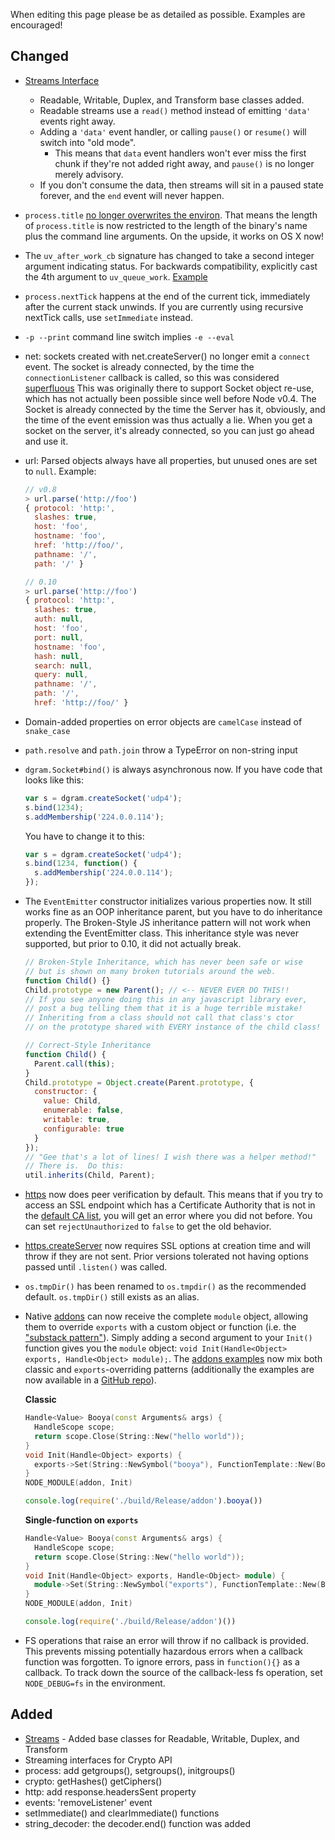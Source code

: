 When editing this page please be as detailed as possible. Examples are encouraged!

## Changed

* [Streams Interface](https://github.com/joyent/node/blob/master/doc/api/stream.markdown)
  * Readable, Writable, Duplex, and Transform base classes added.
  * Readable streams use a `read()` method instead of emitting `'data'` events right away.
  * Adding a `'data'` event handler, or calling `pause()` or `resume()` will switch into "old mode".
    * This means that `data` event handlers won't ever miss the first chunk if they're not added right away, and `pause()` is no longer merely advisory.
  * If you don't consume the data, then streams will sit in a paused state forever, and the `end` event will never happen.
* `process.title` [no longer overwrites the environ](https://github.com/joyent/libuv/commit/a0c1d84).  That means the length of `process.title` is now restricted to the length of the binary's name plus the command line arguments. On the upside, it works on OS X now!
* The `uv_after_work_cb` signature has changed to take a second integer argument indicating status.  For backwards compatibility, explicitly cast the 4th argument to `uv_queue_work`.  [Example](https://github.com/rbranson/node-ffi/commit/fdeff41ae8b1cca31d4707d7b61253c45181b8fa)
* `process.nextTick` happens at the end of the current tick, immediately after the current stack unwinds.  If you are currently using recursive nextTick calls, use `setImmediate` instead.
* `-p --print` command line switch implies `-e --eval`
* net: sockets created with net.createServer() no longer emit a `connect` event.  The socket is already connected, by the time the `connectionListener` callback is called, so this was considered [superfluous](https://github.com/joyent/node/commit/c11612026fa28f7aedc60c577120f87d86fc15bf#lib/net.js)  This was originally there to support Socket object re-use, which has not actually been possible since well before Node v0.4.  The Socket is already connected by the time the Server has it, obviously, and the time of the event emission was thus actually a lie.  When you get a socket on the server, it's already connected, so you can just go ahead and use it.
* url: Parsed objects always have all properties, but unused ones are set to `null`.  Example:

    ``` js
    // v0.8
    > url.parse('http://foo')
    { protocol: 'http:',
      slashes: true,
      host: 'foo',
      hostname: 'foo',
      href: 'http://foo/',
      pathname: '/',
      path: '/' }
    
    // 0.10
    > url.parse('http://foo')
    { protocol: 'http:',
      slashes: true,
      auth: null,
      host: 'foo',
      port: null,
      hostname: 'foo',
      hash: null,
      search: null,
      query: null,
      pathname: '/',
      path: '/',
      href: 'http://foo/' }
    ```
* Domain-added properties on error objects are `camelCase` instead of `snake_case`
* `path.resolve` and `path.join` throw a TypeError on non-string input
* `dgram.Socket#bind()` is always asynchronous now. If you have code that looks like this:             

    ```javascript                                                                             
    var s = dgram.createSocket('udp4');
    s.bind(1234);
    s.addMembership('224.0.0.114');
    ```
                                                                                        
    You have to change it to this:                                                      
    
    ```javascript                                                                             
    var s = dgram.createSocket('udp4');
    s.bind(1234, function() {
      s.addMembership('224.0.0.114');
    });
    ```
* The `EventEmitter` constructor initializes various properties now.  It still works fine as an OOP inheritance parent, but you have to do inheritance properly.  The Broken-Style JS inheritance pattern will not work when extending the EventEmitter class.  This inheritance style was never supported, but prior to 0.10, it did not actually break.

    ```javascript
    // Broken-Style Inheritance, which has never been safe or wise
    // but is shown on many broken tutorials around the web.
    function Child() {}
    Child.prototype = new Parent(); // <-- NEVER EVER DO THIS!!
    // If you see anyone doing this in any javascript library ever,
    // post a bug telling them that it is a huge terrible mistake!
    // Inheriting from a class should not call that class's ctor
    // on the prototype shared with EVERY instance of the child class!

    // Correct-Style Inheritance
    function Child() {
      Parent.call(this);
    }
    Child.prototype = Object.create(Parent.prototype, {
      constructor: {
        value: Child,
        enumerable: false,
        writable: true,
        configurable: true
      }
    });
    // "Gee that's a lot of lines! I wish there was a helper method!"
    // There is.  Do this:
    util.inherits(Child, Parent);
    ```
* [https](http://nodejs.org/docs/latest/api/https.html) now does peer verification by default. This means that if you try to access an SSL endpoint which has a Certificate Authority that is not in the [default CA list](http://mxr.mozilla.org/mozilla/source/security/nss/lib/ckfw/builtins/certdata.txt), you will get an error where you did not before. You can set `rejectUnauthorized` to `false` to get the old behavior.
* [https.createServer](http://nodejs.org/docs/latest/api/https.html#https_https_createserver_options_requestlistener) now requires SSL options at creation time and will throw if they are not sent. Prior versions tolerated not having options passed until `.listen()` was called.
* `os.tmpDir()` has been renamed to `os.tmpdir()` as the recommended default. `os.tmpDir()` still exists as an alias.
* Native [addons](http://nodejs.org/docs/latest/api/addons.html) can now receive the complete `module` object, allowing them to override `exports` with a custom object or function (i.e. the ["substack pattern"](https://twitter.com/n8agrin/status/261151288685907968)). Simply adding a second argument to your `Init()` function gives you the `module` object: `void Init(Handle<Object> exports, Handle<Object> module);`. The [addons examples](https://github.com/rvagg/node-addon-examples) now mix both classic and `exports`-overriding patterns (additionally the examples are now available in a [GitHub repo](https://github.com/rvagg/node-addon-examples)).

    **Classic**

    ```c++
    Handle<Value> Booya(const Arguments& args) {
      HandleScope scope;
      return scope.Close(String::New("hello world"));
    }
    void Init(Handle<Object> exports) {
      exports->Set(String::NewSymbol("booya"), FunctionTemplate::New(Booya)->GetFunction());
    }
    NODE_MODULE(addon, Init)
    ```

    ```js
    console.log(require('./build/Release/addon').booya())
    ```

    **Single-function on `exports`**

    ```c++
    Handle<Value> Booya(const Arguments& args) {
      HandleScope scope;
      return scope.Close(String::New("hello world"));
    }
    void Init(Handle<Object> exports, Handle<Object> module) {
      module->Set(String::NewSymbol("exports"), FunctionTemplate::New(Booya)->GetFunction());
    }
    NODE_MODULE(addon, Init)
    ```

    ```js
    console.log(require('./build/Release/addon')())
    ```
* FS operations that raise an error will throw if no callback is provided.  This prevents missing potentially hazardous errors when a callback function was forgotten.  To ignore errors, pass in `function(){}` as a callback.  To track down the source of the callback-less fs operation, set `NODE_DEBUG=fs` in the environment.

## Added

* [Streams](https://github.com/joyent/node/blob/master/doc/api/stream.markdown) - Added base classes for Readable, Writable, Duplex, and Transform
* Streaming interfaces for Crypto API
* process: add getgroups(), setgroups(), initgroups()
* crypto: getHashes() getCiphers()
* http: add response.headersSent property
* events: 'removeListener' event
* setImmediate() and clearImmediate() functions
* string_decoder: the decoder.end() function was added